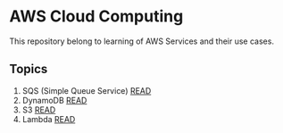 # AWS Cloud Computing

This repository belong to learning of AWS Services and their use cases.

## Topics

1. SQS (Simple Queue Service)
   [READ](./SQS.md)
2. DynamoDB
   [READ](./DynamoDb.md)
3. S3
   [READ](./S3.md)
4. Lambda
   [READ](./Lambda.md)
